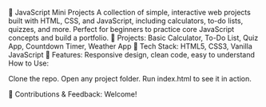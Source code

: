 📂 JavaScript Mini Projects
A collection of simple, interactive web projects built with HTML, CSS, and JavaScript, including calculators, to-do lists, quizzes, and more. Perfect for beginners to practice core JavaScript concepts and build a portfolio.
🔹 Projects: Basic Calculator, To-Do List, Quiz App, Countdown Timer, Weather App
🔹 Tech Stack: HTML5, CSS3, Vanilla JavaScript
🔹 Features: Responsive design, clean code, easy to understand
How to Use:

Clone the repo.
Open any project folder.
Run index.html to see it in action.

🤝 Contributions & Feedback: Welcome!
